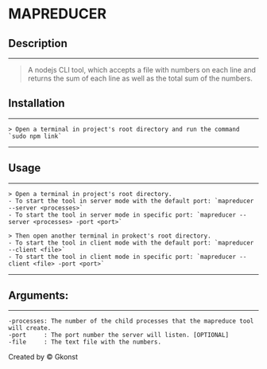 # MAPREDUCER

## Description
------------------------
> A nodejs CLI tool, which accepts a file with numbers on each line and returns the sum of each line as well as the total sum of the numbers.

## Installation
------------------------
	> Open a terminal in project's root directory and run the command `sudo npm link` 

----------------------------------------------------------------------------------------------------

## Usage
------------------------
	> Open a terminal in project's root directory.
	- To start the tool in server mode with the default port: `mapreducer --server <processes>`
	- To start the tool in server mode in specific port: `mapreducer --server <processes> -port <port>`

	> Then open another terminal in prokect's root directory.
	- To start the tool in client mode with the default port: `mapreducer --client <file>`
	- To start the tool in client mode in specific port: `mapreducer --client <file> -port <port>`

----------------------------------------------------------------------------------------------------

## Arguments: 
------------------------
	-processes: The number of the child processes that the mapreduce tool will create.
	-port     : The port number the server will listen. [OPTIONAL]
	-file     : The text file with the numbers.


Created by © Gkonst
